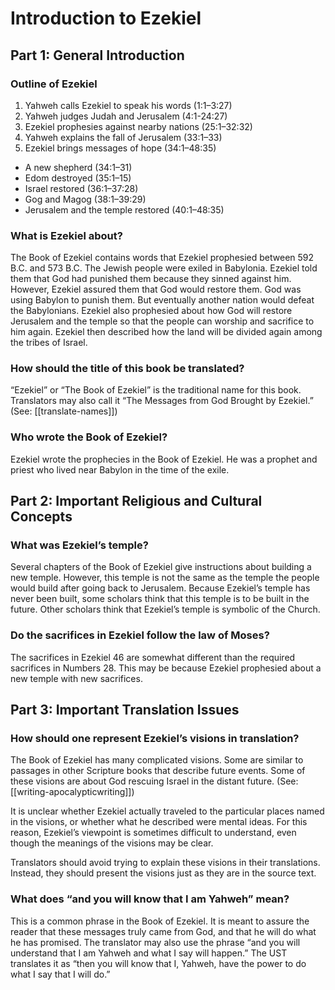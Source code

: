 # Introduction to Ezekiel
## Part 1: General Introduction

### Outline of Ezekiel

1. Yahweh calls Ezekiel to speak his words (1:1–3:27)
1. Yahweh judges Judah and Jerusalem (4:1-24:27)
1. Ezekiel prophesies against nearby nations (25:1–32:32)
1. Yahweh explains the fall of Jerusalem (33:1–33)
1. Ezekiel brings messages of hope (34:1–48:35)
- A new shepherd (34:1–31)
- Edom destroyed (35:1–15)
- Israel restored (36:1–37:28)
- Gog and Magog (38:1–39:29)
- Jerusalem and the temple restored (40:1–48:35)


### What is Ezekiel about?

The Book of Ezekiel contains words that Ezekiel prophesied between 592 B.C. and 573 B.C. The Jewish people were exiled in Babylonia. Ezekiel told them that God had punished them because they sinned against him. However, Ezekiel assured them that God would restore them. God was using Babylon to punish them. But eventually another nation would defeat the Babylonians. Ezekiel also prophesied about how God will restore Jerusalem and the temple so that the people can worship and sacrifice to him again. Ezekiel then described how the land will be divided again among the tribes of Israel.

### How should the title of this book be translated?

“Ezekiel” or “The Book of Ezekiel” is the traditional name for this book. Translators may also call it “The Messages from God Brought by Ezekiel.” (See: [[translate-names]])

### Who wrote the Book of Ezekiel?

Ezekiel wrote the prophecies in the Book of Ezekiel. He was a prophet and priest who lived near Babylon in the time of the exile.

## Part 2: Important Religious and Cultural Concepts

### What was Ezekiel’s temple?

Several chapters of the Book of Ezekiel give instructions about building a new temple. However, this temple is not the same as the temple the people would build after going back to Jerusalem. Because Ezekiel’s temple has never been built, some scholars think that this temple is to be built in the future. Other scholars think that Ezekiel’s temple is symbolic of the Church.

### Do the sacrifices in Ezekiel follow the law of Moses?

The sacrifices in Ezekiel 46 are somewhat different than the required sacrifices in Numbers 28. This may be because Ezekiel prophesied about a new temple with new sacrifices.

## Part 3: Important Translation Issues

### How should one represent Ezekiel’s visions in translation?

The Book of Ezekiel has many complicated visions. Some are similar to passages in other Scripture books that describe future events. Some of these visions are about God rescuing Israel in the distant future. (See: [[writing-apocalypticwriting]])

It is unclear whether Ezekiel actually traveled to the particular places named in the visions, or whether what he described were mental ideas. For this reason, Ezekiel’s viewpoint is sometimes difficult to understand, even though the meanings of the visions may be clear.

Translators should avoid trying to explain these visions in their translations. Instead, they should present the visions just as they are in the source text.

### What does “and you will know that I am Yahweh” mean?

This is a common phrase in the Book of Ezekiel. It is meant to assure the reader that these messages truly came from God, and that he will do what he has promised. The translator may also use the phrase “and you will understand that I am Yahweh and what I say will happen.” The UST translates it as “then you will know that I, Yahweh, have the power to do what I say that I will do.”